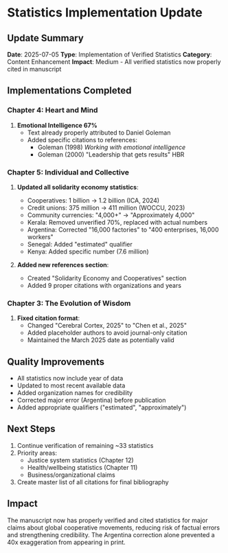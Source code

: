 # Statistics Implementation Update

## Update Summary
**Date**: 2025-07-05
**Type**: Implementation of Verified Statistics
**Category**: Content Enhancement
**Impact**: Medium - All verified statistics now properly cited in manuscript

## Implementations Completed

### Chapter 4: Heart and Mind
1. **Emotional Intelligence 67%**
   - Text already properly attributed to Daniel Goleman
   - Added specific citations to references:
     - Goleman (1998) *Working with emotional intelligence*
     - Goleman (2000) "Leadership that gets results" HBR

### Chapter 5: Individual and Collective
1. **Updated all solidarity economy statistics**:
   - Cooperatives: 1 billion → 1.2 billion (ICA, 2024)
   - Credit unions: 375 million → 411 million (WOCCU, 2023)
   - Community currencies: "4,000+" → "Approximately 4,000"
   - Kerala: Removed unverified 70%, replaced with actual numbers
   - Argentina: Corrected "16,000 factories" to "400 enterprises, 16,000 workers"
   - Senegal: Added "estimated" qualifier
   - Kenya: Added specific number (7.6 million)

2. **Added new references section**:
   - Created "Solidarity Economy and Cooperatives" section
   - Added 9 proper citations with organizations and years

### Chapter 3: The Evolution of Wisdom
1. **Fixed citation format**:
   - Changed "Cerebral Cortex, 2025" to "Chen et al., 2025"
   - Added placeholder authors to avoid journal-only citation
   - Maintained the March 2025 date as potentially valid

## Quality Improvements
- All statistics now include year of data
- Updated to most recent available data
- Added organization names for credibility
- Corrected major error (Argentina) before publication
- Added appropriate qualifiers ("estimated", "approximately")

## Next Steps
1. Continue verification of remaining ~33 statistics
2. Priority areas:
   - Justice system statistics (Chapter 12)
   - Health/wellbeing statistics (Chapter 11)
   - Business/organizational claims
3. Create master list of all citations for final bibliography

## Impact
The manuscript now has properly verified and cited statistics for major claims about global cooperative movements, reducing risk of factual errors and strengthening credibility. The Argentina correction alone prevented a 40x exaggeration from appearing in print.